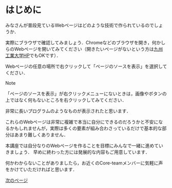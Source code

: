 # はじめに
みなさんが普段見ているWebページはどのような技術で作られているのでしょうか．  
  
実際にブラウザで確認してみましょう．Chromeなどのブラウザを開き，何かしらのWebページを開いてみてください（開きたいページがないという方は[九州工業大学HP](https://www.kyutech.ac.jp/)でもOKです）．  
  
Webページの任意の場所で右クリックして「ページのソースを表示」を選択してください．
  
> [!NOTE]  
> 「ページのソースを表示」が右クリックメニューにないときは，画像やボタンの上ではなく何もないところを右クリックしてみてください．
  
非常に長いプログラムのようなものが表示されたと思います．
  
これらのWebページは非常に複雑で本当に自分にできるのだろうかと不安になるかもしれませんが，実際は多くの要素が組み合わさっているだけで基本的な部分はあまり難しくありません．  
  
本講座では自分なりのWebページを作ることを目標にみんなで一緒に進めていきましょう． 早めに終わった方には発展的な内容もご用意しています． 
  
何かわからないことがありましたら，お近くのCore-teamメンバーに気軽に声をかけていただければと思います．  
  
[次のページ](main-html.md)